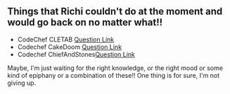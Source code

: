 ## Things that Richi couldn't do at the moment and would go back on no matter what!!



- CodeChef CLETAB [Question Link](https://www.codechef.com/problems/CLETAB)
- Codechef CakeDoom [Question Link](https://www.codechef.com/problems/CAKEDOOM)
- Codechef ChiefAndStones[Question Link](https://www.codechef.com/problems/CHEFST)




Maybe, I'm just waiting for the right knowledge, or the right mood or some kind of epiphany or a combination of these!! One thing is for sure, I'm not giving up.
